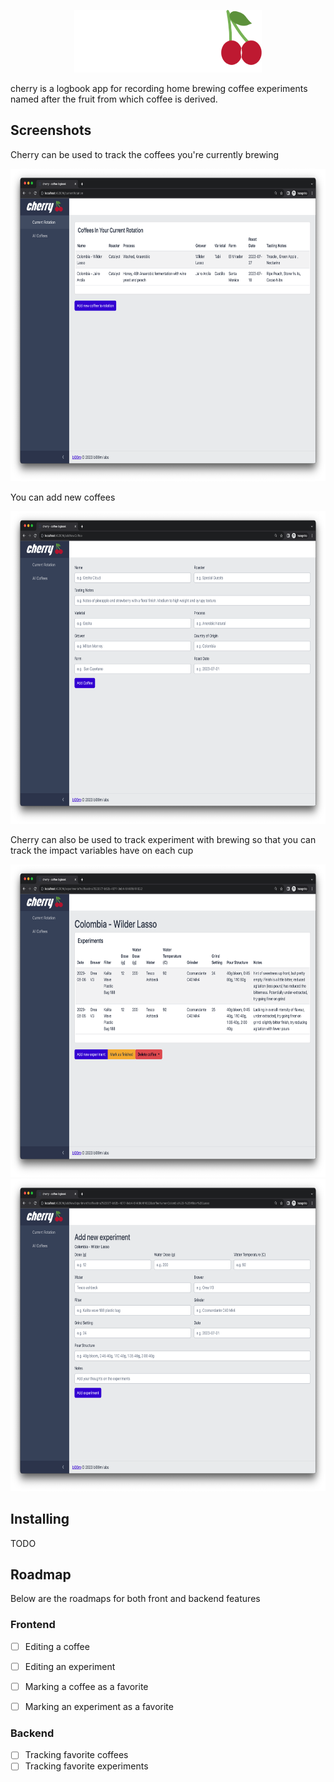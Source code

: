 <p align="center">
  <img src="assets/cherry_logo.png" width="300" height ="100">
</p>

<p align="center">

</p>

cherry is a logbook app for recording home brewing coffee experiments named after the fruit from which coffee is derived. 

## Screenshots

Cherry can be used to track the coffees you're currently brewing

<img src="assets/screenshots/current-rotation.png" width="800" height ="500">

You can add new coffees

<img src="assets/screenshots/add-new-coffee.png" width="800" height ="500">

Cherry can also be used to track experiment with brewing so that you can track the impact variables have on each cup

<img src="assets/screenshots/coffee-page.png" width="800" height ="500">

<img src="assets/screenshots/add-new-experiment.png" width="800" height ="500">

## Installing 

TODO

## Roadmap

Below are the roadmaps for both front and backend features

### Frontend

- [ ] Editing a coffee
- [ ] Editing an experiment
- [ ] Marking a coffee as a favorite 
- [ ] Marking an experiment as a favorite 


### Backend

- [ ] Tracking favorite coffees 
- [ ] Tracking favorite experiments 
